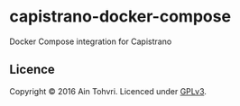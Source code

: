 # capistrano-docker-compose

Docker Compose integration for Capistrano

## Licence

Copyright © 2016 Ain Tohvri. Licenced under [GPLv3](LICENSE).
